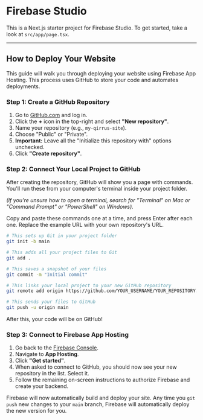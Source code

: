 # Firebase Studio

This is a Next.js starter project for Firebase Studio. To get started, take a look at `src/app/page.tsx`.

---

## How to Deploy Your Website

This guide will walk you through deploying your website using Firebase App Hosting. This process uses GitHub to store your code and automates deployments.

### Step 1: Create a GitHub Repository

1.  Go to [GitHub.com](https://github.com) and log in.
2.  Click the **+** icon in the top-right and select **"New repository"**.
3.  Name your repository (e.g., `my-qirrus-site`).
4.  Choose "Public" or "Private".
5.  **Important:** Leave all the "Initialize this repository with" options unchecked.
6.  Click **"Create repository"**.

### Step 2: Connect Your Local Project to GitHub

After creating the repository, GitHub will show you a page with commands. You'll run these from your computer's terminal inside your project folder.

*(If you're unsure how to open a terminal, search for "Terminal" on Mac or "Command Prompt" or "PowerShell" on Windows).*

Copy and paste these commands one at a time, and press Enter after each one. Replace the example URL with your own repository's URL.

```bash
# This sets up Git in your project folder
git init -b main

# This adds all your project files to Git
git add .

# This saves a snapshot of your files
git commit -m "Initial commit"

# This links your local project to your new GitHub repository
git remote add origin https://github.com/YOUR_USERNAME/YOUR_REPOSITORY.git

# This sends your files to GitHub
git push -u origin main
```

After this, your code will be on GitHub!

### Step 3: Connect to Firebase App Hosting

1.  Go back to the [Firebase Console](https://console.firebase.google.com/).
2.  Navigate to **App Hosting**.
3.  Click **"Get started"**.
4.  When asked to connect to GitHub, you should now see your new repository in the list. Select it.
5.  Follow the remaining on-screen instructions to authorize Firebase and create your backend.

Firebase will now automatically build and deploy your site. Any time you `git push` new changes to your `main` branch, Firebase will automatically deploy the new version for you.
